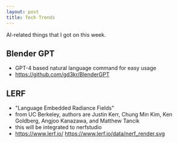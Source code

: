 ```yaml
---
layout: post
title: Tech Trends
---
```


AI-related things that I got on this week.



## Blender GPT
- GPT-4 based natural language command for easy usage 
- https://github.com/gd3kr/BlenderGPT


## LERF
- "Language Embedded Radiance Fields"
- from UC Berkeley, authors are Justin Kerr, Chung Min Kim, Ken Goldberg, Angjoo Kanazawa, and Matthew Tancik
- this will be integrated to nerfstudio
- https://www.lerf.io/
https://www.lerf.io/data/nerf_render.svg
